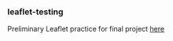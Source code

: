 ### leaflet-testing
Preliminary Leaflet practice for final project [here](https://rpubs.com/alouiseme/flicmap)
